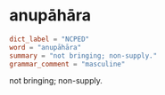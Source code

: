# anupāhāra

``` toml
dict_label = "NCPED"
word = "anupāhāra"
summary = "not bringing; non-supply."
grammar_comment = "masculine"
```

not bringing; non\-supply.

